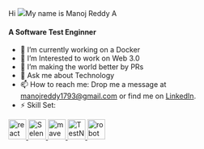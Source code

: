 Hi ![](https://user-images.githubusercontent.com/18350557/176309783-0785949b-9127-417c-8b55-ab5a4333674e.gif)My name is Manoj Reddy A

<!--
**manojr1r/manojr1r** is a ✨ _special_ ✨ repository because its `README.md` (this file) appears on your GitHub profile.

Here are some ideas to get you started:

- 🔭 I’m currently working on 
- 🌱 I’m currently learning ...
- 👯 I’m looking to collaborate on ...
- 🤔 I’m looking for help with ...
- 💬 Ask me about ...
- 📫 How to reach me: ...
- 😄 Pronouns: ...
- ⚡ Fun fact: ...
-->
<h4>A Software Test Enginner </h4>

- 🔭 I’m currently working on a Docker
- 🌱 I’m Interested to work on Web 3.0
- 👯 I’m making the world better by PRs 
- 💬 Ask me about Technology
- 📫 How to reach me: Drop me a message at manojreddy1793@gmail.com or find me on [LinkedIn](https://www.linkedin.com/in/manojreddya).
- ⚡ Skill Set:
<p align="left"> <a href="https://reactjs.org/" target="_blank" rel="noreferrer"> <img src="https://cdn-icons-png.flaticon.com/512/226/226777.png" alt="react" width="35" height="40"/> <img src="https://upload.wikimedia.org/wikipedia/commons/thumb/d/d5/Selenium_Logo.png/861px-Selenium_Logo.png" alt="Selenium WebDriver" width="35" height="40"/> <img src="https://cdn.icon-icons.com/icons2/2107/PNG/512/file_type_maven_icon_130397.png" alt="maven" width="35" height="40"/>
<img src="https://avatars.githubusercontent.com/u/12528662?s=200&v=4" alt="TestNG" width="35" height="40"/> <img src="https://upload.wikimedia.org/wikipedia/commons/thumb/e/e4/Robot-framework-logo.png/375px-Robot-framework-logo.png" alt="robot framework" width="35" height="40"/></p>


<!--
- 
- ⚡ Skill Set: ![Java](https://cdn-icons-png.flaticon.com/512/226/226777.png) ![Selenium WebDriver](https://cdn.icon-icons.com/icons2/3915/PNG/512/selenium_logo_icon_249659.png) ![Maven](https://cdn.icon-icons.com/icons2/2107/PNG/512/file_type_maven_icon_130397.png) ![TestNG](https://avatars.githubusercontent.com/u/12528662?s=200&v=4) ![Robot Framework](https://testautomationtools.dev/wp-content/uploads/2023/03/robot-framework-logo.png)

<!--
<h3 align="left">Languages:</h3>

 <a href="https://firebase.google.com/" target="_blank" rel="noreferrer"> <img src="https://cdn4.iconfinder.com/data/icons/logos-and-brands/512/267_Python_logo-512.png" alt="firebase" width="40" height="40"/> </a> <a href="https://firebase.google.com/" target="_blank" rel="noreferrer"> <img src="https://upload.wikimedia.org/wikipedia/commons/thumb/9/99/Unofficial_JavaScript_logo_2.svg/2048px-Unofficial_JavaScript_logo_2.svg.png" alt="firebase" width="40" height="40"/> </a> <a href="https://flutter.dev" target="_blank" rel="noreferrer"> <img src="https://cdn-images-1.medium.com/max/1200/1*knHF_qpxdtS8h0Z8EeqowA.png" alt="express" width="40" height="40"/> </a> <a href="https://git-scm.com/" target="_blank" rel="noreferrer"> <img src="https://cdn-icons-png.flaticon.com/512/226/226777.png" alt="git" width="40" height="40"/> </a> <a href="https://tailwindcss.com/" target="_blank" rel="noreferrer"> <img src="https://icons-for-free.com/download-icon-development+logo+mysql+icon-1320184807686758112_512.png" alt="tailwind" width="40" height="40"/> </a> </p>



-  <img src="https://cdn4.iconfinder.com/data/icons/logos-and-brands/512/267_Python_logo-512.png" alt="firebase" width="40" height="40"/> </a>
- <img src="https://upload.wikimedia.org/wikipedia/commons/thumb/9/99/Unofficial_JavaScript_logo_2.svg/2048px-Unofficial_JavaScript_logo_2.svg.png" alt="firebase" width="40" height="40"/> </a>


<a href="https://git-scm.com/" target="_blank" rel="noreferrer"> <img src="https://cdn-icons-png.flaticon.com/512/226/226777.png" alt="git" width="40" height="40"/> </a> <a href="https://tailwindcss.com/" target="_blank" rel="noreferrer"> <img src="https://icons-for-free.com/download-icon-development+logo+mysql+icon-1320184807686758112_512.png" alt="tailwind" width="40" height="40"/> </a> </p>
-->

